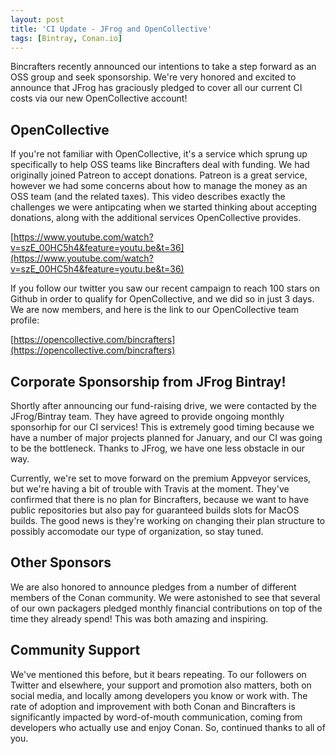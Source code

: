 ```yaml
---
layout: post
title: 'CI Update - JFrog and OpenCollective'
tags: [Bintray, Conan.io]
---
```


Bincrafters recently announced our intentions to take a step forward as an OSS group and seek sponsorship.  We're very honored and excited to announce that JFrog has graciously pledged to cover all our current CI costs via our new OpenCollective account!

## OpenCollective
If you're not familiar with OpenCollective, it's a service which sprung up specifically to help OSS teams like Bincrafters deal with funding.  We had originally joined Patreon to accept donations.  Patreon is a great service, however we had some concerns about how to manage the money as an OSS team (and the related taxes).  This video describes exactly the challenges we were antipcating when we started thinking about accepting donations, along with the additional services OpenCollective provides.  

[https://www.youtube.com/watch?v=szE_00HC5h4&feature=youtu.be&t=36](https://www.youtube.com/watch?v=szE_00HC5h4&feature=youtu.be&t=36)

If you follow our twitter you saw our recent campaign to reach 100 stars on Github in order to qualify for OpenCollective, and we did so in just 3 days.  We are now members, and here is the link to our OpenCollective team profile: 

[https://opencollective.com/bincrafters](https://opencollective.com/bincrafters)

##  Corporate Sponsorship from JFrog Bintray!
Shortly after announcing our fund-raising drive, we were contacted by the JFrog/Bintray team.  They have agreed to provide ongoing monthly sponsorhip for our CI services!  This is extremely good timing because we have a number of major projects planned for January, and our CI was going to be the bottleneck.  Thanks to JFrog, we have one less obstacle in our way. 

Currently, we're set to move forward on the premium Appveyor services, but we're having a bit of trouble with Travis at the moment.  They've confirmed that there is no plan for Bincrafters, because we want to have public repositories but also pay for guaranteed builds slots for MacOS builds.  The good news is they're working on changing their plan structure to possibly accomodate our type of organization, so stay tuned. 

## Other Sponsors
We are also honored to announce pledges from a number of different members of the Conan community. We were astonished to see that several of our own packagers pledged monthly financial contributions on top of the time they already spend!  This was both amazing and inspiring.  

## Community Support
We've mentioned this before, but it bears repeating.  To our followers on Twitter and elsewhere, your support and promotion also matters, both on social media, and locally among developers you know or work with.  The rate of adoption and improvement with both Conan and Bincrafters is significantly impacted by word-of-mouth communication, coming from developers who actually use and enjoy Conan.  So, continued thanks to all of you. 